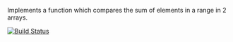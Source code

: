 Implements a function which compares the sum of elements in a range in 2 arrays.

[![Build Status](https://app.travis-ci.com/SteveGadd/myDemoApp.svg?token=1zFMMC5eHdy3yzEPqPxb&branch=master)](https://app.travis-ci.com/SteveGadd/myDemoApp)
